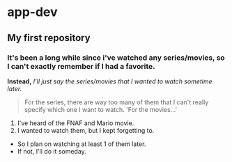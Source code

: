 # app-dev
My first repository
---
### It's been a long while since i've watched any series/movies, so I can't exactly remember if I had a favorite.
**Instead,**
*I'll just say the series/movies that I wanted to watch sometime later.*
> For the series, there are way too many of them that I can't really specify which one I want to watch.
'For the movies...'
1. I've heard of the FNAF and Mario movie.
2. I wanted to watch them, but I kept forgetting to.
- So I plan on watching at least 1 of them later.
- If not, I'll do it someday.
 
